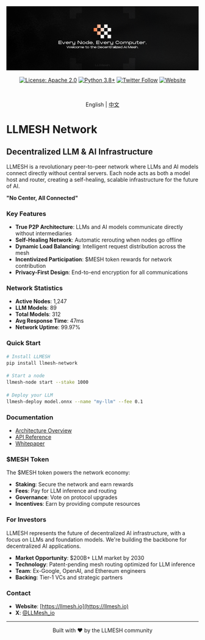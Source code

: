 <div align="center">
  <img src="./llmesh.png" alt="LLMESH Network" >

  [![License: Apache 2.0](https://img.shields.io/badge/License-Apache%202.0-blue.svg)](https://opensource.org/licenses/Apache-2.0)
  [![Python 3.8+](https://img.shields.io/badge/python-3.8+-blue.svg)](https://www.python.org/downloads/)
  [![Twitter Follow](https://img.shields.io/twitter/follow/LLMesh_io?style=social)](https://x.com/LLMesh_io)
  [![Website](https://img.shields.io/badge/Website-llmesh.io-brightgreen)](https://llmesh.io)
  
  <br>
  
  English | [中文](./README.md)
</div>

# LLMESH Network

## Decentralized LLM & AI Infrastructure

LLMESH is a revolutionary peer-to-peer network where LLMs and AI models connect directly without central servers. Each node acts as both a model host and router, creating a self-healing, scalable infrastructure for the future of AI.

**"No Center, All Connected"**

### Key Features

- **True P2P Architecture**: LLMs and AI models communicate directly without intermediaries
- **Self-Healing Network**: Automatic rerouting when nodes go offline
- **Dynamic Load Balancing**: Intelligent request distribution across the mesh
- **Incentivized Participation**: $MESH token rewards for network contribution
- **Privacy-First Design**: End-to-end encryption for all communications

### Network Statistics

- **Active Nodes**: 1,247
- **LLM Models**: 89
- **Total Models**: 312
- **Avg Response Time**: 47ms
- **Network Uptime**: 99.97%

### Quick Start

```bash
# Install LLMESH
pip install llmesh-network

# Start a node
llmesh-node start --stake 1000

# Deploy your LLM
llmesh-deploy model.onnx --name "my-llm" --fee 0.1
```

### Documentation

- [Architecture Overview](docs/architecture.md)
- [API Reference](docs/api-reference.md)
- [Whitepaper](docs/whitepaper.md)

### $MESH Token

The $MESH token powers the network economy:
- **Staking**: Secure the network and earn rewards
- **Fees**: Pay for LLM inference and routing
- **Governance**: Vote on protocol upgrades
- **Incentives**: Earn by providing compute resources

### For Investors

LLMESH represents the future of decentralized AI infrastructure, with a focus on LLMs and foundation models. We're building the backbone for decentralized AI applications.

- **Market Opportunity**: $200B+ LLM market by 2030
- **Technology**: Patent-pending mesh routing optimized for LLM inference
- **Team**: Ex-Google, OpenAI, and Ethereum engineers
- **Backing**: Tier-1 VCs and strategic partners

### Contact

- **Website**: [https://llmesh.io](https://llmesh.io)
- **X**: [@LLMesh_io](https://x.com/LLMesh_io)

---

<div align="center">
  Built with ❤️ by the LLMESH community
</div>